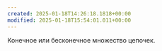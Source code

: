 ```yaml
---
created: 2025-01-18T14:26:18.1818+00:00
modified: 2025-01-18T15:54:01.011+00:00
---
```

Конечное или бесконечное множество цепочек.
